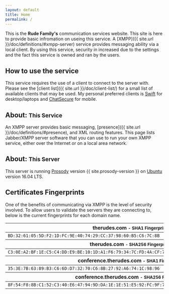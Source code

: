 ```yaml
---
layout: default
title: Home
permalink: /
---
```


This is the **Rude Family's** communication services website.  This site is here to provide basic infromation on useing this service.  A [XMPP]({{ site.url }}/doc/definitions/#xmpp-server) service provides messaging ability via a local client.  By using this service, security in increased due to the settings and the fact this service is owned and ran by the users.

## How to use the service

This service requires the use of a client to connect to the server with.  Please see the [client list]({{ site.url }}/doc/client-list/) for a small list of available clients that may be used.  My personal preferred clients is [Swift](http://swift.im/) for desktop/laptops and [ChatSecure](https://guardianproject.info/apps/chatsecure/) for mobile.

## About: <small>This Service</small>

An XMPP server provides basic messaging, [presence]({{ site.url }}/doc/definitions/#presence), and XML routing features. This page lists Jabber/XMPP server software that you can use to run your own XMPP service, either over the Internet or on a local area network.

## About: <small>This Server</small>

This server is running [Prosody](https://prosody.im) version {{ site.prosody-version }} on [Ubuntu](http://www.ubuntu.com/) version 16.04 LTS.

## Certificates Fingerprints

One of the benefits of communicating via XMPP is the level of security involved.  To allow users to validate the servers they are connecting to, below is the current fingerprints for each domain name.

<table style="width:100%;">
    <thead>
		<tr>
			<th>therudes.com <small> - SHA1 Fingerprint</small></th>
		</tr>
    </thead>
    <tr>
		<td><code>BD:32:61:05:5D:F2:1D:FC:9E:40:74:29:CC:37:98:60:B5:C6:7C:8B</code></td>
	</tr>
    <thead>
		<tr>
			<th>therudes.com <small> - SHA256 Fingerprint</small></th>
		</tr>
	</thead>
    <tr>
        <td><code>C3:0E:A2:BF:1E:C5:C4:DD:E9:BE:10:1D:A1:F6:79:34:7C:FD:4A:CF:7F:73:22:16:CA:DC:F5:4C:59:A7:F8:1D</code></td>
    </tr>
    <thead>
    	<tr>
        	<th>conference.therudes.com <small> - SHA1 Fingerprint</small></th>
    	</tr>
    </thead>
    <tr>
        <td><code>35:3E:7B:63:89:B3:C6:6D:D7:32:70:C6:8B:27:92:A6:74:1C:98:96</code></td>
    </tr>
    <thead>
    	<tr>
        	<th>conference.therudes.com <small> - SHA256 Fingerprint</small></th>
        </tr>
    </thead>
    <tr>
        <td><code>8F:54:F8:8B:C1:52:C3:40:E6:47:94:9D:DA:1E:1E:51:E5:92:FC:9F:79:A8:E3:2D:2E:84:1D:FC:F2:8B:7A:AD</code></td>
    </tr>
</table>
